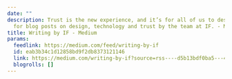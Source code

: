 ```yaml
---
date: ""
description: Trust is the new experience, and it’s for all of us to design. Follow
  for blog posts on design, technology and trust by the team at IF. - Medium
title: Writing by IF - Medium
params:
  feedlink: https://medium.com/feed/writing-by-if
  id: eab3b34c1d12858bd9f2db8373121146
  link: https://medium.com/writing-by-if?source=rss----d5b13bdf0ba5---4
  blogrolls: []
---
```

